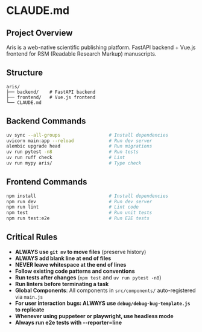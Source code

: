 # CLAUDE.md

## Project Overview
Aris is a web-native scientific publishing platform. FastAPI backend + Vue.js frontend
for RSM (Readable Research Markup) manuscripts.

## Structure
```
aris/
├── backend/    # FastAPI backend
├── frontend/   # Vue.js frontend
└── CLAUDE.md
```

## Backend Commands
```bash
uv sync --all-groups                  # Install dependencies
uvicorn main:app --reload             # Run dev server
alembic upgrade head                  # Run migrations
uv run pytest -n8                     # Run tests
uv run ruff check                     # Lint
uv run mypy aris/                     # Type check
```

## Frontend Commands
```bash
npm install                           # Install dependencies
npm run dev                           # Run dev server
npm run lint                          # Lint code
npm test                              # Run unit tests
npm run test:e2e                      # Run E2E tests
```

## Critical Rules
- **ALWAYS use `git mv` to move files** (preserve history)
- **ALWAYS add blank line at end of files**
- **NEVER leave whitespace at the end of lines**
- **Follow existing code patterns and conventions**
- **Run tests after changes** (`npm test` and `uv run pytest -n8`)
- **Run linters before terminating a task**
- **Global Components**: All components in `src/components/` auto-registered via `main.js`
- **For user interaction bugs: ALWAYS use `debug/debug-bug-template.js` to replicate**
- **Whenever using puppeteer or playwright, use headless mode**
- **Always run e2e tests with --reporter=line**
